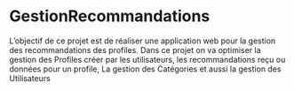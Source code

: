 # GestionRecommandations

   L’objectif de ce projet est de réaliser une application web pour la gestion des recommandations des profiles. Dans ce projet on va optimiser la gestion des Profiles créer par les utilisateurs, les recommandations reçu ou données pour un profile, La gestion des Catégories et aussi la gestion des Utilisateurs

